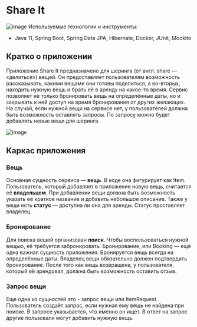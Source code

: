 # Share It
![image](https://github.com/PiFFFko/java-shareit/assets/38191066/63cec4f4-c8d1-4cbb-bc6a-8d44e76523d4)
  Используемые технологии и инструменты:
- Java 11, Spring Boot, Spring Data JPA, Hibernate, Docker, JUnit, Mockito

## Кратко о приложении
Приложение Share It предназначено для шеринга (от англ. share — «делиться») вещей.
Он предоставляет пользователям возможность рассказывать, какими вещами они готовы поделиться, а во-вторых, находить нужную вещь и брать её в аренду на какое-то время. 
Сервис позволяет не только бронировать вещь на определённые даты, но и закрывать к ней доступ на время бронирования от других желающих.
На случай, если нужной вещи на сервисе нет, у пользователей должна быть возможность оставлять запросы. По запросу можно будет добавлять новые вещи для шеринга. 

![image](https://github.com/PiFFFko/java-shareit/assets/38191066/0dc81ed3-6abd-4cea-a142-0e12ed49a8c8)

## Каркас приложения
### Вещь
Основная сущность сервиса — **вещь**. В коде она фигурирует как Item. 
Пользователь, который добавляет в приложение новую вещь, считается её **владельцем**. При добавлении вещи должна быть возможность указать её краткое название и добавить небольшое описание. Также у вещи есть **статус** — доступна ли она для аренды. Статус проставляет владелец. 
### Бронирование
Для поиска вещей организован **поиск**. Чтобы воспользоваться нужной вещью, её требуется забронировать. Бронирование, или Booking — ещё одна важная сущность приложения. Бронируется вещь всегда на определённые даты. Владелец вещи обязательно должен подтвердить бронирование. 
После того как вещь возвращена, у пользователя, который её арендовал, должна быть возможность оставить отзыв.
### Запрос вещи
Еще одна из сущностей это - запрос вещи или ItemRequest. Пользователь создаёт запрос, если нужная ему вещь не найдена при поиске. В запросе указывается, что именно он ищет. В ответ на запрос другие пользовали могут добавить нужную вещь.
